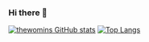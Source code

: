 ### Hi there 👋

<!--
**thewomins/thewomins** is a ✨ _special_ ✨ repository because its `README.md` (this file) appears on your GitHub profile.

Here are some ideas to get you started:

- 🔭 I’m currently working on ...
- 🌱 I’m currently learning ...
- 👯 I’m looking to collaborate on ...
- 🤔 I’m looking for help with ...
- 💬 Ask me about ...
- 📫 How to reach me: ...
- 😄 Pronouns: ...
- ⚡ Fun fact: ...
-->


[![thewomins GitHub stats](https://github-readme-stats.vercel.app/api?username=thewomins&hide=contribs,stars&show_icons=true&theme=dracula)](https://github.com/thewomins) [![Top Langs](https://github-readme-stats.vercel.app/api/top-langs/?username=thewomins&hide=css,html&layout=compact&langs_count=6)](https://github.com/thewomins)

